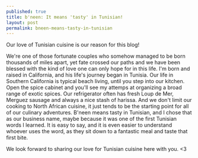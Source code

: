 ```yaml
---
published: true
title: b'neen: It means 'tasty' in Tunisian!
layout: post
permalink: bneen-means-tasty-in-tunisian
---
```

Our love of Tunisian cuisine is our reason for this blog!

We're one of those fortunate couples who somehow managed to be born thousands of miles apart, yet fate crossed our paths and we have been blessed with the kind of love one can only hope for in this life. I'm born and raised in California, and his life's journey began in Tunisia. Our life in Southern California is typical beach living, until you step into our kitchen. Open the spice cabinet and you'll see my attemps at organizing a broad range of exotic spices. Our refrigerator often has fresh Loup de Mer, Merguez sausage and always a nice stash of harissa. And we don't limit our cooking to North African cuisine, it just tends to be the starting point for all of our culinary adventures. B'neen means tasty in Tunisian, and I chose that as our business name, maybe because it was one of the first Tunisian words I learned. It is easy to say, and it is even easier to understand whoever uses the word, as they sit down to a fantastic meal and taste that first bite.

We look forward to sharing our love for Tunisian cuisine here with you. <3
